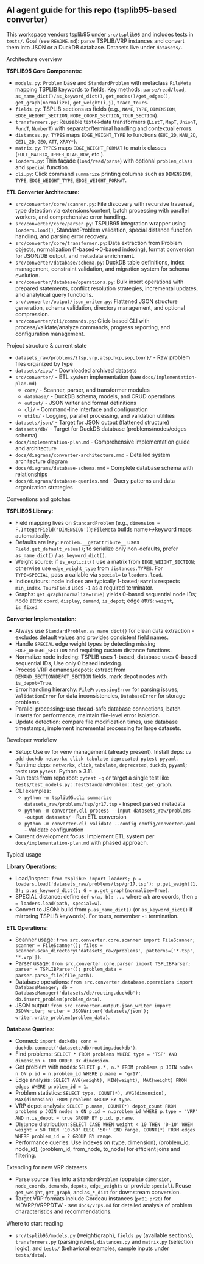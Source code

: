 ## AI agent guide for this repo (tsplib95-based converter)

This workspace vendors tsplib95 under `src/tsplib95` and includes tests in `tests/`. Goal (see `README.md`): parse TSPLIB/VRP instances and convert them into JSON or a DuckDB database. Datasets live under `datasets/`.

Architecture overview

**TSPLIB95 Core Components:**

- `models.py`: `Problem` base and `StandardProblem` with metaclass `FileMeta` mapping TSPLIB keywords to fields. Key methods: `parse/read/load`, `as_name_dict()/as_keyword_dict()`, `get_nodes()/get_edges()`, `get_graph(normalize)`, `get_weight(i,j)`, `trace_tours`.
- `fields.py`: TSPLIB sections as fields (e.g., `NAME`, `TYPE`, `DIMENSION`, `EDGE_WEIGHT_SECTION`, `NODE_COORD_SECTION`, `TOUR_SECTION`).
- `transformers.py`: Reusable text↔data transformers (`ListT`, `MapT`, `UnionT`, `FuncT`, `NumberT`) with separator/terminal handling and contextual errors.
- `distances.py`: `TYPES` maps `EDGE_WEIGHT_TYPE` to functions (`EUC_2D`, `MAN_2D`, `CEIL_2D`, `GEO`, `ATT`, `XRAY*`).
- `matrix.py`: `TYPES` maps `EDGE_WEIGHT_FORMAT` to matrix classes (`FULL_MATRIX`, `UPPER_DIAG_ROW`, etc.).
- `loaders.py`: Thin façade (`load/read/parse`) with optional `problem_class` and `special` function.
- `cli.py`: Click command `summarize` printing columns such as `DIMENSION`, `TYPE`, `EDGE_WEIGHT_TYPE`, `EDGE_WEIGHT_FORMAT`.

**ETL Converter Architecture:**

- `src/converter/core/scanner.py`: File discovery with recursive traversal, type detection via extensions/content, batch processing with parallel workers, and comprehensive error handling.
- `src/converter/core/parser.py`: TSPLIB95 integration wrapper using `loaders.load()`, StandardProblem validation, special distance function handling, and parsing error recovery.
- `src/converter/core/transformer.py`: Data extraction from Problem objects, normalization (1-based→0-based indexing), format conversion for JSON/DB output, and metadata enrichment.
- `src/converter/database/schema.py`: DuckDB table definitions, index management, constraint validation, and migration system for schema evolution.
- `src/converter/database/operations.py`: Bulk insert operations with prepared statements, conflict resolution strategies, incremental updates, and analytical query functions.
- `src/converter/output/json_writer.py`: Flattened JSON structure generation, schema validation, directory management, and optional compression.
- `src/converter/cli/commands.py`: Click-based CLI with process/validate/analyze commands, progress reporting, and configuration management.

Project structure & current state

- `datasets_raw/problems/{tsp,vrp,atsp,hcp,sop,tour}/` - Raw problem files organized by type
- `datasets/zips/` - Downloaded archived datasets
- `src/converter/` - ETL system implementation (see `docs/implementation-plan.md`)
  - `core/` - Scanner, parser, and transformer modules
  - `database/` - DuckDB schema, models, and CRUD operations
  - `output/` - JSON writer and format definitions
  - `cli/` - Command-line interface and configuration
  - `utils/` - Logging, parallel processing, and validation utilities
- `datasets/json/` - Target for JSON output (flattened structure)
- `datasets/db/` - Target for DuckDB database (problems/nodes/edges schema)
- `docs/implementation-plan.md` - Comprehensive implementation guide and architecture
- `docs/diagrams/converter-architecture.mmd` - Detailed system architecture diagram
- `docs/diagrams/database-schema.mmd` - Complete database schema with relationships
- `docs/diagrams/database-queries.mmd` - Query patterns and data organization strategies

Conventions and gotchas

**TSPLIB95 Library:**

- Field mapping lives on `StandardProblem` (e.g., `dimension = F.IntegerField('DIMENSION')`); `FileMeta` builds name↔keyword maps automatically.
- Defaults are lazy: `Problem.__getattribute__` uses `Field.get_default_value()`; to serialize only non-defaults, prefer `as_name_dict()` / `as_keyword_dict()`.
- Weight source: if `is_explicit()` use a matrix from `EDGE_WEIGHT_SECTION`; otherwise use `edge_weight_type` from `distances.TYPES`. For `TYPE=SPECIAL`, pass a callable via `special=` to `loaders.load`.
- Indices/tours: node indices are typically 1-based; `Matrix` respects `min_index`. `ToursField` uses `-1` as a required terminator.
- Graphs: `get_graph(normalize=True)` yields 0-based sequential node IDs; node attrs: `coord`, `display`, `demand`, `is_depot`; edge attrs: `weight`, `is_fixed`.

**Converter Implementation:**

- Always use `StandardProblem.as_name_dict()` for clean data extraction - excludes default values and provides consistent field names.
- Handle `SPECIAL` edge weight types by detecting missing `EDGE_WEIGHT_SECTION` and requiring custom distance functions.
- Normalize node indexing: TSPLIB uses 1-based, database uses 0-based sequential IDs, Use only 0 based indexing.
- Process VRP demands/depots: extract from `DEMAND_SECTION`/`DEPOT_SECTION` fields, mark depot nodes with `is_depot=True`.
- Error handling hierarchy: `FileProcessingError` for parsing issues, `ValidationError` for data inconsistencies, `DatabaseError` for storage problems.
- Parallel processing: use thread-safe database connections, batch inserts for performance, maintain file-level error isolation.
- Update detection: compare file modification times, use database timestamps, implement incremental processing for large datasets.

Developer workflow

- Setup: Use `uv` for venv management (already present). Install deps: `uv add duckdb networkx click tabulate deprecated pytest pyyaml`.
- Runtime deps: `networkx`, `click`, `tabulate`, `deprecated`, `duckdb`, `pyyaml`; tests use `pytest`. Python ≥ 3.11.
- Run tests from repo root: `pytest -q` or target a single test like `tests/test_models.py::TestStandardProblem::test_get_graph`.
- CLI examples:
  - `python -m tsplib95.cli summarize datasets_raw/problems/tsp/gr17.tsp` - Inspect parsed metadata
  - `python -m converter.cli process --input datasets_raw/problems --output datasets/` - Run ETL conversion
  - `python -m converter.cli validate --config config/converter.yaml` - Validate configuration
- Current development focus: Implement ETL system per `docs/implementation-plan.md` with phased approach.

Typical usage

**Library Operations:**

- Load/inspect: `from tsplib95 import loaders; p = loaders.load('datasets_raw/problems/tsp/gr17.tsp'); p.get_weight(1, 2); p.as_keyword_dict(); G = p.get_graph(normalize=True)`.
- SPECIAL distance: define `def w(a, b): ...` where `a`/`b` are coords, then `p = loaders.load(path, special=w)`.
- Convert to JSON: build from `p.as_name_dict()` (or `as_keyword_dict()` if mirroring TSPLIB keywords). For tours, remember `-1` termination.

**ETL Operations:**

- Scanner usage: `from src.converter.core.scanner import FileScanner; scanner = FileScanner(); files = scanner.scan_directory('datasets_raw/problems', patterns=['*.tsp', '*.vrp'])`.
- Parser usage: `from src.converter.core.parser import TSPLIBParser; parser = TSPLIBParser(); problem_data = parser.parse_file(file_path)`.
- Database operations: `from src.converter.database.operations import DatabaseManager; db = DatabaseManager('datasets/db/routing.duckdb'); db.insert_problem(problem_data)`.
- JSON output: `from src.converter.output.json_writer import JSONWriter; writer = JSONWriter('datasets/json'); writer.write_problem(problem_data)`.

**Database Queries:**

- Connect: `import duckdb; conn = duckdb.connect('datasets/db/routing.duckdb')`.
- Find problems: `SELECT * FROM problems WHERE type = 'TSP' AND dimension > 100 ORDER BY dimension`.
- Get problem with nodes: `SELECT p.*, n.* FROM problems p JOIN nodes n ON p.id = n.problem_id WHERE p.name = 'gr17'`.
- Edge analysis: `SELECT AVG(weight), MIN(weight), MAX(weight) FROM edges WHERE problem_id = 1`.
- Problem statistics: `SELECT type, COUNT(*), AVG(dimension), MAX(dimension) FROM problems GROUP BY type`.
- VRP depot analysis: `SELECT p.name, COUNT(*) depot_count FROM problems p JOIN nodes n ON p.id = n.problem_id WHERE p.type = 'VRP' AND n.is_depot = true GROUP BY p.id, p.name`.
- Distance distribution: `SELECT CASE WHEN weight < 10 THEN '0-10' WHEN weight < 50 THEN '10-50' ELSE '50+' END range, COUNT(*) FROM edges WHERE problem_id = ? GROUP BY range`.
- Performance queries: Use indexes on (type, dimension), (problem_id, node_id), (problem_id, from_node, to_node) for efficient joins and filtering.

Extending for new VRP datasets

- Parse source files into a `StandardProblem` (populate `dimension`, `node_coords`, `demands`, `depots`, `edge_weights` or provide `special`). Reuse `get_weight`, `get_graph`, and `as_*_dict` for downstream conversion.
- Target VRP formats include Cordeau instances (`pr01`-`pr20`) for MDVRP/VRPPDTW - see `docs/vrps.md` for detailed analysis of problem characteristics and recommendations.

Where to start reading

- `src/tsplib95/models.py` (weight/graph), `fields.py` (available sections), `transformers.py` (parsing rules), `distances.py` and `matrix.py` (selection logic), and `tests/` (behavioral examples, sample inputs under `tests/data`).
